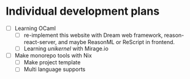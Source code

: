 # Individual development plans

* [ ] Learning OCaml
  * [ ] re-implement this website with Dream web framework, reason-react-server, and maybe ReasonML or ReScript in frontend.
  * [ ] Learning _unikernel_ with Mirage.io
* [ ] Make monorepo tools with Nix 
  * [ ] Make project template
  * [ ] Multi language supports
